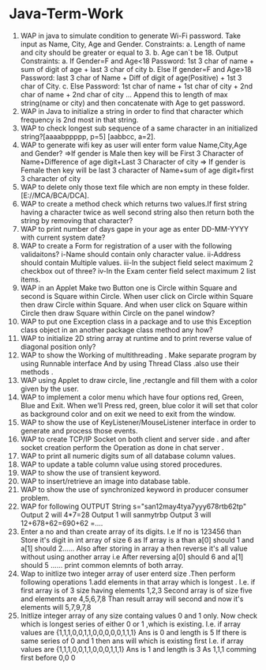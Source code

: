 # Java-Term-Work

1.	WAP in java to simulate condition to generate Wi-Fi password. Take input as Name, City, Age and Gender.
Constraints:
a.	Length of name and city should be greater or equal to 3.
b.	Age can`t be 18.
Output Constraints:
a.	If Gender=F and Age<18
Password: 1st 3 char of name + sum of digit of age + last 3 char of city
b.	Else If gender=F and Age>18
Password: last 3 char of Name + Diff of digit of age(Positive) + 1st 3 char of City.
c.	Else
Password: 1st char of name + 1st char of city + 2nd char of name + 2nd char of city …
Append this to length of max string(name or city) and then concatenate with Age to get password.
2.	WAP in Java to initialize a string in order to find that character which frequency is 2nd most in that string.
3.	WAP to check longest sub sequence of a same character in an initialized string?[aaaabppppp, p=5] [aabbcc, a=2].
4.	WAP to generate wifi key as user will enter form value Name,City,Age and Gender?
=>If gender is Male then key will be First 3 Character of Name+Difference of age digit+Last 3 Character of city
=> If gender is Female then key will be last 3 character of Name+sum of age digit+first 3 character of city
5.	WAP to delete only those text file which are non empty in these folder.[E://MCA/BCA/DCA].
6.	WAP to create a method check which returns two values.If first string having a character twice as well second string also then return both the string by removing that character?
7.	WAP to print number of days gape in your age as enter DD-MM-YYYY with current system date?
8.	WAP to create a Form for registration of a user with the following validaitons?
i-Name should contain only character value.
ii-Address should contain Multiple values.
iii-In the subject field select maximum 2 checkbox out of three?
iv-In the Exam center field select maximum 2 list items.
9.	WAP in an Applet Make two Button  one is Circle within Square  and second is Square within Circle. When user click on Circle within Square then draw Circle within Square. And when user click on Square within Circle then draw Square within Circle on the panel window?
10.	 WAP to put one Exception class in a package and to use this Exception class object in an another package class method any how?
11.	WAP to initialize 2D string array at runtime and to print reverse value of diagonal position only?
12.	WAP to show the Working of multithreading . Make separate program by using Runnable  interface And by using Thread Class .also use their methods . 
13.	WAP using Applet to draw circle, line ,rectangle and fill them with a color given by the user.
14.	WAP to implement a color menu which have four options red, Green, Blue and Exit. When we’ll Press red, green, blue color it will set that color as background color and on exit we need to exit from the window.
15.	WAP to show the use of KeyListener/MouseListener  interface in order to generate and process those events.
16.	WAP to create TCP/IP Socket on both client and server side . and after socket creation perform the Operation as done in chat server .
17.	WAP to print all numeric digits sum of all database column values.
18.	WAP to update a table column value using stored procedures.
19.	WAP to show the use of transient keyword.
20.	WAP to insert/retrieve an  image into database table.
21.	WAP to show the use of synchronized keyword in producer consumer problem.
22.	WAP for following OUTPUT 
String s="san12may4tya7yyy678rtb62tp"
Output 2 will 4*7=28
Output 1 will sanmytrbp
Output 3 will 12+678+62=690+62 =....
23.  Enter a no and than create array of its digits.
I.e
If no is 123456 than 
Store it's digit in int array of size 6 as 
If array is a than a[0] should 1 and a[1] should 2......
Also after storing in array a then reverse it's all value without using another array i.e 
After reversing a[0] should 6 and a[1] should 5 ......
print common elemnts of both array.
24.	Wap to initlize two integer array of user enterd size .Then perform following operations
1.add elements in that array which  is longest .
I.e. if first array is of 3 size having elements 1,2,3
Second array is of size five and elements are 4,5,6,7,8
Than result array will second and now it's elements will 5,7,9,7,8
25.	 Initlize integer array of any size containg values 0 and 1 only.
Now check which is longest series of either 0 or 1 ,which is existing.
I.e. if array values are
{1,1,1,0,0,1,1,0,0,0,0,0,1,1,1}
Ans is 0 and length is 5
If there is same series of 0 and 1 then ans will which is existing first
I.e. if array values are
{1,1,1,0,0,1,1,0,0,0,1,1,1}
Ans is 1 and length is 3
As 1,1,1 comming first before 0,0 0

